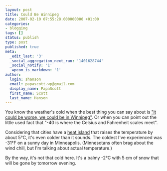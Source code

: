 ```yaml
---
layout: post
title: Could Be Winnipeg
date: 2007-02-10 07:55:28.000000000 +01:00
categories:
- blogging
tags: []
status: publish
type: post
published: true
meta:
  _edit_last: '3'
  _social_aggregation_next_run: '1401628744'
  _social_notify: '1'
  _wpcom_is_markdown: '1'
author:
  login: shanson
  email: papascott-wp@gmail.com
  display_name: PapaScott
  first_name: Scott
  last_name: Hanson
---
```

<p>You know the weather's cold when the best thing you can say about is <a href="http://accordionguy.blogware.com/blog/_archives/2007/2/9/2721696.html">"it could be worse, we could be in Winnipeg"</a>. Or when you can point out the little used fact that "-40 is where the Celsius and Fahrenheit scales meet".</p>
<p>Considering that cities have a <a href="http://en.wikipedia.org/wiki/Heat_island">heat island</a> that raises the temperature by about 5°C, it's even colder than it sounds. The coldest I've experienced was -31°F on a sunny day in Minneapolis. (Minnesotans often brag about the wind chill, but I'm talking about actual temperature.)</p>
<p>By the way, it's not that cold here. It's a balmy -2°C with 5 cm of snow that will be gone by tomorrow evening.</p>

